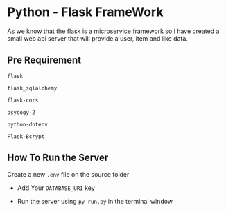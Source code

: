 # Python - Flask FrameWork

As we know that the flask is a microservice framework so i have created a small web api server that will provide a user, item and like data.

## Pre Requirement

`flask`

`flask_sqlalchemy`

`flask-cors`

`psycogy-2`

`python-dotenv`

`Flask-Bcrypt`

## How To Run the Server

Create a new `.env` file on the source folder

- Add Your `DATABASE_URI` key

- Run the server using `py run.py` in the terminal window

